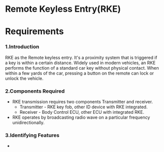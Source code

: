 # Remote Keyless Entry(RKE)
# Requirements

### 1.Introduction
  RKE as the Remote keyless entry. It's a proximity system that is triggered if a key is within a certain distance.
  Widely used in modern vehicles, an RKE performs the function of a standard car key without physical contact. When within a few yards of the car, pressing a button on the remote   can lock or unlock the vehicle.
 ### 2.Components Required
  - RKE transmission requires  two components Transmitter and receiver.
    - Transmitter - RKE key fob, other ID device with RKE integrated.
    - Receiver - Body Control ECU, other ECU with integrated RKE.
  - RKE operates by broadcasting radio wave on a particular frequency unidirectionally.
 ### 3.Identifying Features
  - 
